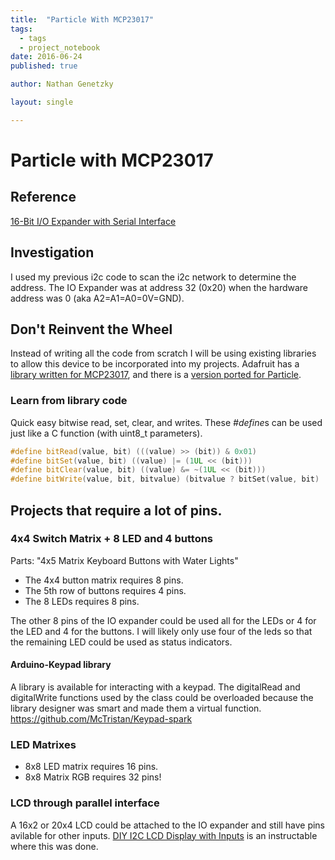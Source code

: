 ```yaml
---
title:  "Particle With MCP23017"
tags:
  - tags
  - project_notebook
date: 2016-06-24
published: true

author: Nathan Genetzky

layout: single

---
```



# Particle with MCP23017

## Reference

[16-Bit I/O Expander with Serial Interface][datasheet]

## Investigation

I used my previous i2c code to scan the i2c network to determine the address.
The IO Expander was at address 32 (0x20) when the hardware address was 0 
(aka A2=A1=A0=0V=GND).

## Don't Reinvent the Wheel

Instead of writing all the code from scratch I will be using existing libraries
to allow this device to be incorporated into my projects. Adafruit has a 
[library written for MCP23017][1], and there is a [version ported for Particle][2]. 

### Learn from library code

Quick easy bitwise read, set, clear, and writes. These *#define*s can be used
just like a C function (with uint8_t parameters). 
```Cpp
#define bitRead(value, bit) (((value) >> (bit)) & 0x01)
#define bitSet(value, bit) ((value) |= (1UL << (bit)))
#define bitClear(value, bit) ((value) &= ~(1UL << (bit)))
#define bitWrite(value, bit, bitvalue) (bitvalue ? bitSet(value, bit) : bitClear(value, bit))
```

## Projects that require a lot of pins.

### 4x4 Switch Matrix + 8 LED and 4 buttons

Parts:
    "4x5 Matrix Keyboard Buttons with Water Lights"

- The 4x4 button matrix requires 8 pins.
- The 5th row of buttons requires 4 pins.
- The 8 LEDs requires 8 pins.

The other 8 pins of the IO expander could be used all for the LEDs or 4 for the
LED and 4 for the buttons. I will likely only use four of the leds so that the
remaining LED could be used as status indicators.

#### Arduino-Keypad library

A library is available for interacting with a keypad. The digitalRead and 
digitalWrite functions used by the class could be overloaded because the library
designer was smart and made them a virtual function.
https://github.com/McTristan/Keypad-spark

### LED Matrixes

- 8x8 LED matrix requires 16 pins. 
- 8x8 Matrix RGB requires 32 pins!

### LCD through parallel interface

A 16x2 or 20x4 LCD could be attached to the IO expander and still have pins
avilable for other inputs. [DIY I2C LCD Display with Inputs][3] is an instructable
where this was done.


[1]: https://github.com/adafruit/Adafruit-MCP23017-Arduino-Library
[2]: https://github.com/pkourany/Adafruit_MCP23017_IDE
[3]: http://www.instructables.com/id/DIY-I2C-LCD-Display-With-Inputs/

[datasheet]: http://ww1.microchip.com/downloads/en/DeviceDoc/21952b.pdf
